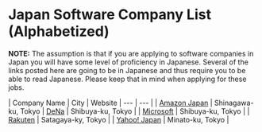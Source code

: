 # Japan Software Company List (Alphabetized)

**NOTE:**
The assumption is that if you are applying to software companies in Japan you will have some level of proficiency in Japanese. Several of the links posted here are going to be in Japanese and thus require you to be able to read Japanese. Please keep that in mind when applying for these jobs.

| Company Name | City | Website
| --- | --- |
| [Amazon Japan](https://www.amazon.jobs/en/locations/tokyo-area-japan?base_query=&job_count=10&result_limit=10&sort=relevant&location%5B%5D=tokyo-area-japan&cache) | Shinagawa-ku, Tokyo
| [DeNa](http://dena.com/intl/careers/positions/) | Shibuya-ku, Tokyo |
| [Microsoft](http://microsoft-college.jp/) | Shibuya-ku, Tokyo |
| [Rakuten](http://global.rakuten.com/corp/careers/engineering/) | Satagaya-ky, Tokyo |
| [Yahoo! Japan](http://hr.yahoo.co.jp/job-info/) | Minato-ku, Tokyo |
